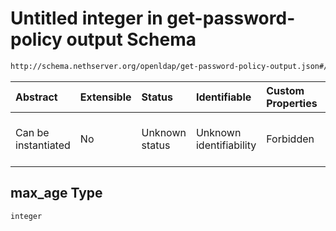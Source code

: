 # Untitled integer in get-password-policy output Schema

```txt
http://schema.nethserver.org/openldap/get-password-policy-output.json#/properties/expiration/properties/max_age
```



| Abstract            | Extensible | Status         | Identifiable            | Custom Properties | Additional Properties | Access Restrictions | Defined In                                                                                           |
| :------------------ | :--------- | :------------- | :---------------------- | :---------------- | :-------------------- | :------------------ | :--------------------------------------------------------------------------------------------------- |
| Can be instantiated | No         | Unknown status | Unknown identifiability | Forbidden         | Allowed               | none                | [get-password-policy-output.json\*](openldap/get-password-policy-output.json "open original schema") |

## max\_age Type

`integer`
